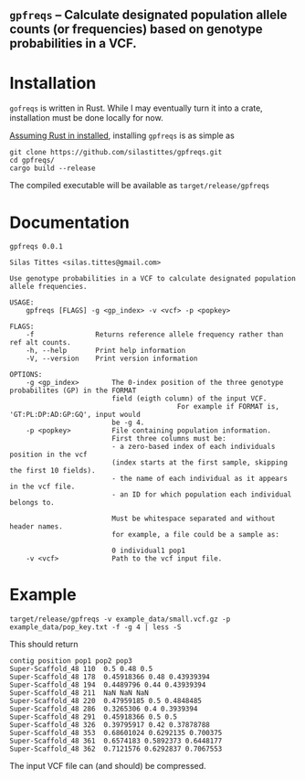 ## `gpfreqs` – Calculate designated population allele counts (or frequencies) based on genotype probabilities in a VCF.

# Installation

`gofreqs` is written in Rust. While I may eventually turn it into a crate, installation must be done locally for now. 

[Assuming Rust in installed](https://www.rust-lang.org/tools/install), installing `gpfreqs` is as simple as 

```
git clone https://github.com/silastittes/gpfreqs.git
cd gpfreqs/
cargo build --release
```

The compiled executable will be available as `target/release/gpfreqs`

# Documentation

```
gpfreqs 0.0.1

Silas Tittes <silas.tittes@gmail.com>

Use genotype probabilities in a VCF to calculate designated population allele frequencies.

USAGE:
    gpfreqs [FLAGS] -g <gp_index> -v <vcf> -p <popkey>

FLAGS:
    -f               Returns reference allele frequency rather than ref alt counts.
    -h, --help       Print help information
    -V, --version    Print version information

OPTIONS:
    -g <gp_index>        The 0-index position of the three genotype probabilites (GP) in the FORMAT
                         field (eigth column) of the input VCF.
                                         For example if FORMAT is, 'GT:PL:DP:AD:GP:GQ', input would
                         be -g 4.
    -p <popkey>          File containing population information.
                         First three columns must be:
                         - a zero-based index of each individuals position in the vcf
                         (index starts at the first sample, skipping the first 10 fields).
                         - the name of each individual as it appears in the vcf file.
                         - an ID for which population each individual belongs to.
                         
                         Must be whitespace separated and without header names.
                         for example, a file could be a sample as:
                         
                         0 individual1 pop1
    -v <vcf>             Path to the vcf input file.
```


# Example

```
target/release/gpfreqs -v example_data/small.vcf.gz -p example_data/pop_key.txt -f -g 4 | less -S
```

This should return

```
contig position pop1 pop2 pop3 
Super-Scaffold_48 110  0.5 0.48 0.5
Super-Scaffold_48 178  0.45918366 0.48 0.43939394
Super-Scaffold_48 194  0.4489796 0.44 0.43939394
Super-Scaffold_48 211  NaN NaN NaN
Super-Scaffold_48 220  0.47959185 0.5 0.4848485
Super-Scaffold_48 286  0.3265306 0.4 0.3939394
Super-Scaffold_48 291  0.45918366 0.5 0.5
Super-Scaffold_48 326  0.39795917 0.42 0.37878788
Super-Scaffold_48 353  0.68601024 0.6292135 0.700375
Super-Scaffold_48 361  0.6574183 0.5892373 0.6448177
Super-Scaffold_48 362  0.7121576 0.6292837 0.7067553
```

The input VCF file can (and should) be compressed.

